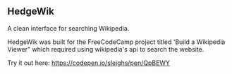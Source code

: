 ## HedgeWik

A clean interface for searching Wikipedia.

HedgeWik was built for the FreeCodeCamp project titled 'Build a Wikipedia Viewer" which required using wikipedia's api to search the website.

Try it out here: https://codepen.io/sleighs/pen/QpBEWY

